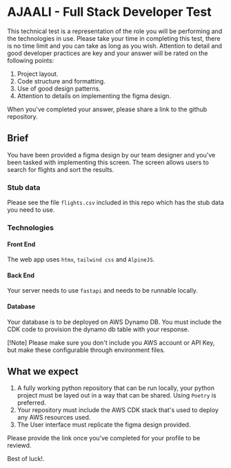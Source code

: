 # AJAALI - Full Stack Developer Test

This technical test is a representation of the role you will be performing and the technologies in use. Please take your time in completing this test, there is no time limit and you can take as long as you wish. Attention to detail and good developer practices are key and your answer will be rated on the following points:
1. Project layout.
1. Code structure and formatting.
1. Use of good design patterns.
1. Attention to details on implementing the figma design.

When you've completed your answer, please share a link to the github repository.

## Brief
You have been provided a figma design by our team designer and you've been tasked with implementing this screen. The screen allows users to search for flights and sort the results.

### Stub data
Please see the file `flights.csv` included in this repo which has the stub data you need to use.

### Technologies
#### Front End
The web app uses `htmx`, `tailwind css` and `AlpineJS`.

#### Back End
Your server needs to use `fastapi` and needs to be runnable locally.

#### Database
Your database is to be deployed on AWS Dynamo DB. You must include the CDK code to provision the dynamo db table with your response.

[!Note]
Please make sure you don't include you AWS account or API Key, but make these configurable through environment files.

## What we expect
1. A fully working python repository that can be run locally, your python project must be layed out in a way that can be shared. Using `Poetry` is preferred.
1. Your repository must include the AWS CDK stack that's used to deploy any AWS resources used.
1. The User interface must replicate the figma design provided.

Please provide the link once you've completed for your profile to be reviewd.

Best of luck!.
